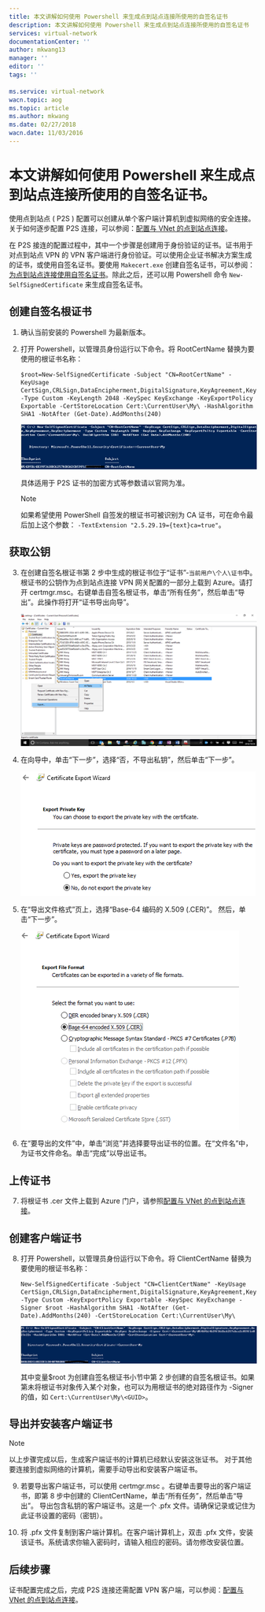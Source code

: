 ```yaml
---
title: 本文讲解如何使用 Powershell 来生成点到站点连接所使用的自签名证书
description: 本文讲解如何使用 Powershell 来生成点到站点连接所使用的自签名证书
services: virtual-network
documentationCenter: ''
author: mkwang13
manager: ''
editor: ''
tags: ''

ms.service: virtual-network
wacn.topic: aog
ms.topic: article
ms.author: mkwang
ms.date: 02/27/2018
wacn.date: 11/03/2016
---
```


# 本文讲解如何使用 Powershell 来生成点到站点连接所使用的自签名证书。

使用点到站点 ( P2S ) 配置可以创建从单个客户端计算机到虚拟网络的安全连接。关于如何逐步配置 P2S 连接，可以参阅：[配置与 VNet 的点到站点连接](/vpn-gateway/vpn-gateway-point-to-site-create)。

在 P2S 接连的配置过程中，其中一个步骤是创建用于身份验证的证书。证书用于对点到站点 VPN 的 VPN 客户端进行身份验证。可以使用企业证书解决方案生成的证书，或使用自签名证书。要使用 `Makecert.exe` 创建自签名证书，可以参阅：[为点到站点连接使用自签名证书](/vpn-gateway/vpn-gateway-certificates-point-to-site)。除此之后，还可以用 Powershell 命令 `New-SelfSignedCertificate` 来生成自签名证书。

## **创建自签名根证书**

1. 确认当前安装的 Powershell 为最新版本。

2. 打开 Powershell，以管理员身份运行以下命令。将 RootCertName 替换为要使用的根证书名称：

    ```
    $root=New-SelfSignedCertificate -Subject "CN=RootCertName" -KeyUsage CertSign,CRLSign,DataEncipherment,DigitalSignature,KeyAgreement,KeyEncipherment -Type Custom -KeyLength 2048 -KeySpec KeyExchange -KeyExportPolicy Exportable -CertStoreLocation Cert:\CurrentUser\My\ -HashAlgorithm SHA1 -NotAfter (Get-Date).AddMonths(240)
    ```

    ![](./media/aog-virtual-network-point-to-site-generate-certificate/self-signed-certificate.png)

    具体适用于 P2S 证书的加密方式等参数请以官网为准。

    > [!NOTE]
    > 如果希望使用 PowerShell 自签发的根证书可被识别为 CA 证书，可在命令最后加上这个参数： `-TextExtension "2.5.29.19={text}ca=true"`。

## **获取公钥**

3. 在创建自签名根证书第 2 步中生成的根证书位于“证书”-`当前用户\个人\证书`中。根证书的公钥作为点到站点连接 VPN 网关配置的一部分上载到 Azure。请打开 certmgr.msc。右键单击自签名根证书，单击“所有任务”，然后单击“导出”。此操作将打开“证书导出向导”。

    ![](./media/aog-virtual-network-point-to-site-generate-certificate/task.png)

4. 在向导中，单击“下一步”，选择“否，不导出私钥”，然后单击“下一步”。

    ![](./media/aog-virtual-network-point-to-site-generate-certificate/export-next.png)

5. 在“导出文件格式”页上，选择“Base-64 编码的 X.509 (.CER)”。 然后，单击“下一步”。

    ![](./media/aog-virtual-network-point-to-site-generate-certificate/export-last.png)

6. 在“要导出的文件”中，单击“浏览”并选择要导出证书的位置。在“文件名”中，为证书文件命名。单击“完成”以导出证书。

## **上传证书**

7. 将根证书 .cer 文件上载到 Azure 门户，请参照[配置与 VNet 的点到站点连接](/vpn-gateway/vpn-gateway-point-to-site-create)。

## **创建客户端证书**

8. 打开 Powershell，以管理员身份运行以下命令。将 ClientCertName 替换为要使用的根证书名称：

    ```
    New-SelfSignedCertificate -Subject "CN=ClientCertName" -KeyUsage CertSign,CRLSign,DataEncipherment,DigitalSignature,KeyAgreement,KeyEncipherment -Type Custom -KeyExportPolicy Exportable -KeySpec KeyExchange -Signer $root -HashAlgorithm SHA1 -NotAfter (Get-Date).AddMonths(240) -CertStoreLocation Cert:\CurrentUser\My\
    ```

    ![](./media/aog-virtual-network-point-to-site-generate-certificate/client-certificate.png)

    其中变量$root 为创建自签名根证书小节中第 2 步创建的自签名根证书。如果第未将根证书对象传入某个对象，也可以为用根证书的绝对路径作为 -Signer 的值，如 `Cert:\CurrentUser\My\<GUID>`。

## **导出并安装客户端证书**

> [!NOTE]
> 以上步骤完成以后，生成客户端证书的计算机已经默认安装这张证书。
> 对于其他要连接到虚拟网络的计算机，需要手动导出和安装客户端证书。

9. 若要导出客户端证书，可以使用 certmgr.msc 。右键单击要导出的客户端证书，即第 8 步中创建的 ClientCertName，单击“所有任务”，然后单击“导出”。
导出包含私钥的客户端证书。这是一个 .pfx 文件。请确保记录或记住为此证书设置的密码（密钥）。

10. 将 .pfx 文件复制到客户端计算机。在客户端计算机上，双击 .pfx 文件，安装该证书。系统请求你输入密码时，请输入相应的密码。请勿修改安装位置。

## 后续步骤

证书配置完成之后，完成 P2S 连接还需配置 VPN 客户端，可以参阅：[配置与 VNet 的点到站点连接](/vpn-gateway/vpn-gateway-point-to-site-create)。